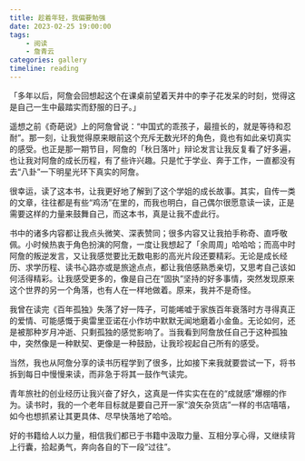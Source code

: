 ```yaml
---
title: 趁着年轻，我偏要勉强
date: 2023-02-25 19:00:00
tags:
    - 阅读
    - 詹青云
categories: gallery
timeline: reading
---
```


「多年以后，阿詹会回想起这个在课桌前望着天井中的李子花发呆的时刻，觉得这是自己一生中最踏实而舒服的日子。」

遥想之前《奇葩说》上的阿詹曾说：“中国式的乖孩子，最擅长的，就是等待和忍耐”。那一刻，让我觉得原来眼前这个充斥无数光环的角色，竟也有如此亲切真实的感受。也正是那一期节目，阿詹的「秋日落叶」辩论发言让我反复看了好多遍，也让我对阿詹的成长历程，有了些许兴趣。只是忙于学业、奔于工作，一直都没有去“八卦”一下明星光环下真实的阿詹。

很幸运，读了这本书，让我更好地了解到了这个学姐的成长故事。其实，自传一类的文章，往往都是有些“鸡汤”在里的，而我也明白，自己偶尔很愿意读一读，正是需要这样的力量来鼓舞自己，而这本书，真是让我不虚此行。

书中的诸多内容都让我点头微笑、深表赞同；很多内容又让我拍手称奇、直呼敬佩。小时候热衷于角色扮演的阿詹，一度让我想起了「余周周」哈哈哈；而高中时阿詹的叛逆发言，又让我感觉要比无数电影的高光片段还要精彩。无论是成长经历、求学历程、读书心路亦或是旅途点点，都让我倍感熟悉亲切，又思考自己该如何活得精彩。让我感受更多的，像是自己在“固执”坚持的好多事情，突然发现原来这个世界的另一个角落，也有人在一样地做着。原来，我并不是奇怪。

我曾在读完《百年孤独》失落了好一阵子，可能唏嘘于家族百年衰落时方寻得真正的爱情、可能感慨于奥雷里亚诺在小作坊中默默无闻地磨着小金鱼。无论如何，还是被那种岁月冲逝、只剩孤独的感觉影响了。当我看到阿詹放任自己于这种孤独中，突然像是一种默契、更像是一种鼓励，让我珍视起自己所有的感受。

当然，我也从阿詹分享的读书历程学到了很多，比如接下来我就要尝试一下，将书拆到每日中慢慢来读，而非急于将其一鼓作气读完。

青年旅社的创业经历让我兴奋了好久，这真是一件实实在在的“成就感”爆棚的作为。读书时，我的一个老年目标就是要自己开一家“浪矢杂货店”一样的书店嘻嘻，如今也想抓紧让其更具体、尽早快落地了哈哈。

好的书籍给人以力量，相信我们都已于书籍中汲取力量、互相分享心得，又继续背上行囊，拾起勇气，奔向各自的下一段“过往”。
